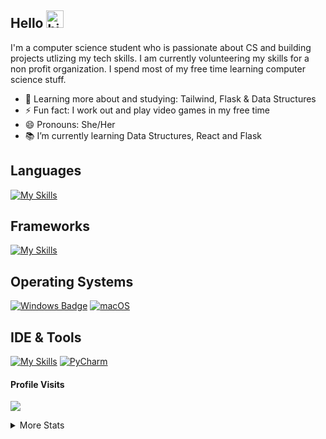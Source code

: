## Hello <img src="https://user-images.githubusercontent.com/1303154/88677602-1635ba80-d120-11ea-84d8-d263ba5fc3c0.gif" width="28px" alt="hi">
I'm a computer science student who is passionate about CS and building projects utlizing my tech skills. I am currently volunteering my skills for a non profit organization. I spend most of my free time learning computer science stuff.

<!-- - 🔭 I’m currently working on my hackathon project -->
<!-- - 🤔 I'm currently working on CS -->
- 🌱 Learning more about and studying: Tailwind, Flask & Data Structures
- ⚡ Fun fact: I work out and play video games in my free time 
- 😄 Pronouns: She/Her
- 📚 I’m currently learning Data Structures, React and Flask
<!-- - 📫 How to reach me: Coming Soon --->

## Languages
[![My Skills](https://skillicons.dev/icons?i=js,html,css,py)](https://skillicons.dev)
                    
## Frameworks
[![My Skills](https://skillicons.dev/icons?i=flask,bootstrap,react)](https://skillicons.dev)
<!--[![React Badge](https://img.shields.io/badge/-React-61DBFB?style=for-the-badge&labelColor=black&logo=react&logoColor=61DBFB)](#)-->
<!-- [![Vue.js Badge](https://img.shields.io/badge/Vue.js-35495E?style=for-the-badge&logo=vue.js&logoColor=4FC08D)](#) -->
<!-- [![MaterialUI Badge](https://img.shields.io/badge/MaterialUI-%23563D7C.svg?style=for-the-badge&logo=appveyor&logo=materialui&logoColor=white)](#) -->

## Operating Systems
[![Windows Badge](https://img.shields.io/badge/Windows-0078D6?style=for-the-badge&logo=windows&logoColor=white)](#)
[![macOS](https://img.shields.io/badge/mac%20os-000000?style=for-the-badge&logo=macos&logoColor=F0F0F0)](#)
<!--[![Ubuntu Badge](https://img.shields.io/badge/Ubuntu-E95420?style=for-the-badge&logo=ubuntu&logoColor=white)](#)-->
<!--[![Netlify Badge](https://img.shields.io/badge/Netlify-00C7B7?style=for-the-badge&logo=netlify&logoColor=white)](#)-->

## IDE & Tools
[![My Skills](https://skillicons.dev/icons?i=codepen,vscode,figma,postman,mongodb)](https://skillicons.dev)
[![PyCharm](https://img.shields.io/badge/pycharm-143?style=for-the-badge&logo=pycharm&logoColor=black&color=black&labelColor=green)](#)
<br />

#### Profile Visits 

![](https://komarev.com/ghpvc/?username=el634dev)

<details>
<summary>
  More Stats 
</summary>

<br />

#### Most Used Languages
![Top Languages](https://github-readme-stats.vercel.app/api/top-langs/?username=el634dev&theme=vue-dark&show_icons=true&hide_border=true&layout=compact)

#### Git Streak
[![GitHub Streak](https://streak-stats.demolab.com/?user=el634dev&theme=dark)](https://git.io/streak-stats)

#### Github Stats
![GitHub Stats](https://github-readme-stats.vercel.app/api?username=el634dev&theme=vue-dark&show_icons=true&hide_border=true&count_private=true)
</details>
